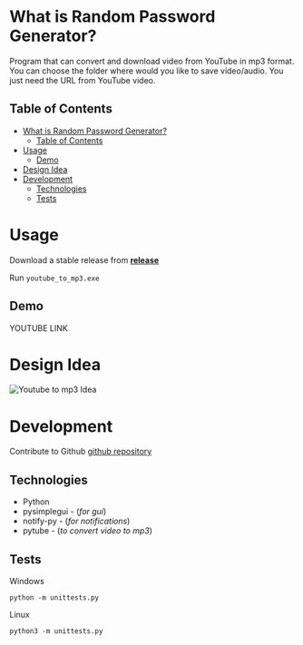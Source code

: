 # What is Random Password Generator?

Program that can convert and download video from YouTube in mp3 format. You can choose the folder where would you like to save video/audio. You just need the URL from YouTube video.


## Table of Contents

- [What is Random Password Generator?](#what-is-random-password-generator)
  - [Table of Contents](#table-of-contents)
- [Usage](#usage)
  - [Demo](#demo)
- [Design Idea](#design-idea)
- [Development](#development)
  - [Technologies](#technologies)
  - [Tests](#tests)


# Usage

Download a stable release from 
[**release**](https://github.com/janajolovic/youtube-to-mp3/releases/tag/v1.0)

Run `youtube_to_mp3.exe`


## Demo 

YOUTUBE LINK

# Design Idea

![Youtube to mp3 Idea](https://imgur.com/a/NW6fOvD)

# Development

Contribute to Github [github repository](https://www.github.com/janajolovic)

## Technologies

- Python
- pysimplegui - (*for gui*)
- notify-py - (*for notifications*)
- pytube - (*to convert video to mp3*)

## Tests

Windows

`python -m unittests.py`

Linux

`python3 -m unittests.py`

